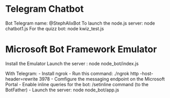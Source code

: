 # Telegram Chatbot

Bot Telegram name: \@StephAlixBot
To launch the node.js server: node chatbot1.js
For the quizz bot: node kwiz_test.js

# Microsoft Bot Framework Emulator

Install the Emulator
Launch the server : node node_bot/index.js

With Telegram:
\- Install ngrok
\- Run this command: ./ngrok http -host-header=rewrite 3978
\- Comfigure the messaging endpoint on the Microsoft Portal
\- Enable inline queries for the bot: /setinline command (to the BotFather)
\- Launch the server: node node_bot/app.js
